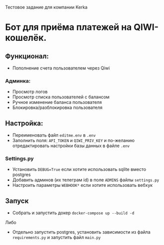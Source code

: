 Тестовое задание для компании Kerka

# Бот для приёма платежей на QIWI-кошелёк.
## Функционал:
* Пополнение счета пользователем через Qiwi
### Админка: 
* Просмотр логов
* Просмотр списка пользователей с балансом
* Ручное изменение баланса пользователя
* Блокировка/разблокировка пользователя

## Настройка:
* Переименовать файл `editme.env` в `.env`
* Заполнить поля: `API_TOKEN` и `QIWI_PRIV_KEY` и по-желанию отредактировать настройки базы данных в файле `.env`
### Settings.py
* Установить `DEBUG=True` если хотите использовать sqlite вместо postgres
* Добавить админов (их телеграм id) в поле `ADMINS` файлы `settings.py`
* Настроить параметры `WEBHOOK*` если хотите использовать вебхук

## Запуск
* Собрать и запустить докер `docker-compose up --build -d`

Либо
* Отдельно запустить postgres, установить зависимости из файла `requirements.py` и запустить файл `main.py`
